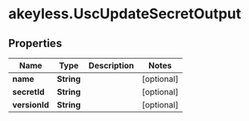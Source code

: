 # akeyless.UscUpdateSecretOutput

## Properties

Name | Type | Description | Notes
------------ | ------------- | ------------- | -------------
**name** | **String** |  | [optional] 
**secretId** | **String** |  | [optional] 
**versionId** | **String** |  | [optional] 


